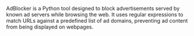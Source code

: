 AdBlocker is a Python tool designed to block advertisements served by known ad servers while browsing the web. It uses regular expressions to match URLs against a predefined list of ad domains, preventing ad content from being displayed on webpages.
